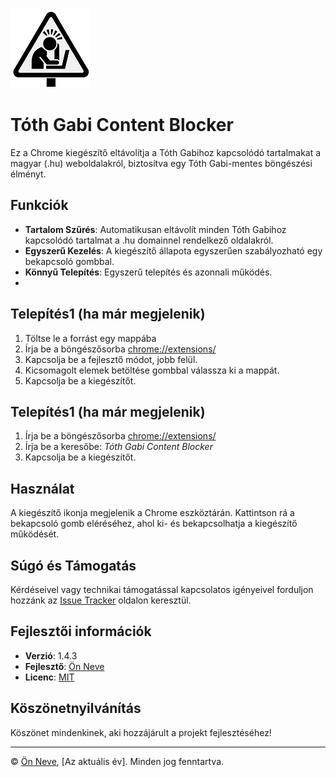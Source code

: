 ![Tóth Gabi Content Blocker](icon128.png)
# Tóth Gabi Content Blocker


Ez a Chrome kiegészítő eltávolítja a Tóth Gabihoz kapcsolódó tartalmakat a magyar (.hu) weboldalakról, biztosítva egy Tóth Gabi-mentes böngészési élményt.

## Funkciók

- **Tartalom Szűrés**: Automatikusan eltávolít minden Tóth Gabihoz kapcsolódó tartalmat a .hu domainnel rendelkező oldalakról.
- **Egyszerű Kezelés**: A kiegészítő állapota egyszerűen szabályozható egy bekapcsoló gombbal.
- **Könnyű Telepítés**: Egyszerű telepítés és azonnali működés.
- 
## Telepítés1 (ha már megjelenik)
1. Töltse le a forrást egy mappába
2. Írja be a böngészősorba [chrome://extensions/](chrome://extensions/)
3. Kapcsolja be a fejlesztő módot, jobb felül.
5. Kicsomagolt elemek betöltése gombbal válassza ki a mappát.
6. Kapcsolja be a kiegészítőt.

## Telepítés1 (ha már megjelenik)
1. Írja be a böngészősorba [chrome://extensions/](chrome://extensions/)
2. Írja be a keresőbe: *Tóth Gabi Content Blocker*
3. Kapcsolja be a kiegészítőt.

## Használat

A kiegészítő ikonja megjelenik a Chrome eszköztárán. Kattintson rá a bekapcsoló gomb eléréséhez, ahol ki- és bekapcsolhatja a kiegészítő működését.

## Súgó és Támogatás

Kérdéseivel vagy technikai támogatással kapcsolatos igényeivel forduljon hozzánk az [Issue Tracker](#) oldalon keresztül.

## Fejlesztői információk

- **Verzió**: 1.4.3
- **Fejlesztő**: [Ön Neve](https://github.com/tajtipeter71)
- **Licenc**: [MIT](LICENSE)

## Köszönetnyilvánítás

Köszönet mindenkinek, aki hozzájárult a projekt fejlesztéséhez!

---

© [Ön Neve](https://github.com/YourUsername), [Az aktuális év]. Minden jog fenntartva.
